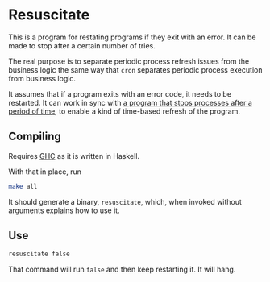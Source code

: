 Resuscitate
========
This is a program for restating programs if they exit with an error. It can be made to stop after a certain number of tries.

The real purpose is to separate periodic process refresh issues from the business logic the same way that `cron` separates periodic process execution from business logic.

It assumes that if a program exits with an error code, it needs to be restarted. It can work in sync with [a program that stops processes after a period of time](https://github.com/revence27/Lifespan), to enable a kind of time-based refresh of the program.

Compiling
---------
Requires [GHC](http://haskell.org/ghc/) as it is written in Haskell.

With that in place, run

```bash
make all
```

It should generate a binary, `resuscitate`, which, when invoked without arguments explains how to use it.

Use
---

```bash
resuscitate false
```

That command will run `false` and then keep restarting it. It will hang.
